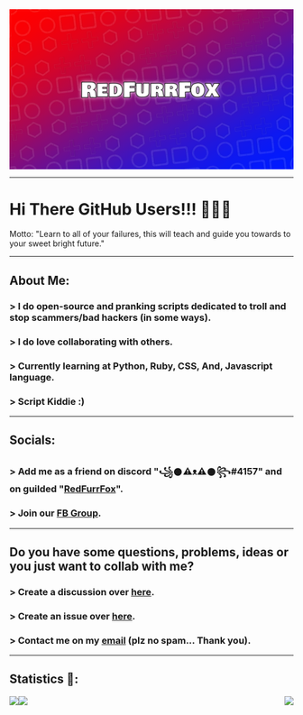 <img align="center" src="https://github.com/RedFurrFox/RedFurrFox/blob/RedFurrFox-Main/.resources/Banner.png?raw=true">


---

# Hi There GitHub Users!!! 👋👋👋 #
 Motto: "Learn to all of your failures, this will teach and guide you towards to your sweet bright future."

---

## About Me: ##
###  > I do open-source and pranking scripts dedicated to troll and stop scammers/bad hackers (in some ways). ###
###  > I do love collaborating with others. ###
###  > Currently learning at Python, Ruby, CSS, And, Javascript language. ###
###  > Script Kiddie :) ###

---

## Socials: ##
###  > Add me as a friend on discord "꧁𒊹⚠ᴥ⚠𒊹꧂#4157" and on guilded "[RedFurrFox](https://www.guilded.gg/u/RedFurrFox)". ###
###  > Join our [FB Group](https://www.facebook.com/groups/1778790372291663). ###

---

## Do you have some questions, problems, ideas or you just want to collab with me? ##
###  > Create a discussion over [here](https://github.com/RedFurrFox/RedFurrFox/discussions). ###
###  > Create an issue over [here](https://github.com/RedFurrFox/RedFurrFox/issues). ###
###  > Contact me on my [email](mailto:redfurryfoxgaming@gmail.com) (plz no spam... Thank you). ###

---

## Statistics 👀: ##
<p1>
  <img align="left" src="https://github-readme-stats.vercel.app/api?username=RedFurrFox&count_private=true&theme=dark&show_icons=true)">
  <img src="https://github-readme-streak-stats.herokuapp.com?user=RedFurrFox&theme=dark-smoky">
</p1>
<p2>
  <img align="right" src="https://komarev.com/ghpvc/?username=RedFurrFox">
</p2>
